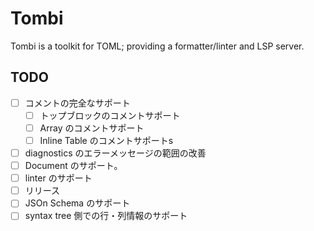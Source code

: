 # Tombi

Tombi is a toolkit for TOML; providing a formatter/linter and LSP server.

## TODO
- [ ] コメントの完全なサポート
    - [ ] トップブロックのコメントサポート
    - [ ] Array のコメントサポート
    - [ ] Inline Table のコメントサポートs
- [ ] diagnostics のエラーメッセージの範囲の改善
- [ ] Document のサポート。
- [ ] linter のサポート
- [ ] リリース
- [ ] JSOn Schema のサポート
- [ ] syntax tree 側での行・列情報のサポート
